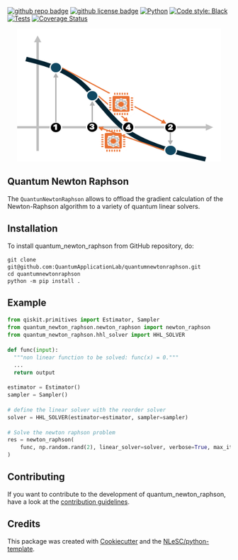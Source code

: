 [![github repo badge](https://img.shields.io/badge/github-repo-000.svg?logo=github&labelColor=gray&color=blue)](https://github.com/QuantumApplicationLab/quantumnewtonraphson) 
[![github license badge](https://img.shields.io/github/license/QuantumApplicationLab/quantumnewtonraphson)](https://github.com/QuantumApplicationLab/quantumnewtonraphson)
[![Python](https://img.shields.io/badge/Python-3.8-informational)](https://www.python.org/)
[![Code style: Black](https://img.shields.io/badge/Code%20style-Black-000.svg)](https://github.com/psf/black)
[![Tests](https://github.com/quantumapplicationlab/qubols/actions/workflows/build.yml/badge.svg)](https://github.com/quantumapplicationlab/qubols/actions/workflows/build.yml)
[![Coverage Status](https://coveralls.io/repos/github/QuantumApplicationLab/qubols/badge.svg?branch=master)](https://coveralls.io/github/QuantumApplicationLab/qubols?branch=master)

<p align="center">
<img width="460" height="300" src=./docs/qnr.png>
</p>

## Quantum Newton Raphson
The `QuantunNewtonRaphson` allows to offload the gradient calculation of the Newton-Raphson algorithm to a variety of quantum linear solvers.  


## Installation

To install quantum_newton_raphson from GitHub repository, do:

```console
git clone git@github.com:QuantumApplicationLab/quantumnewtonraphson.git
cd quantumnewtonraphson
python -m pip install .
```

## Example

```python
from qiskit.primitives import Estimator, Sampler
from quantum_newton_raphson.newton_raphson import newton_raphson
from quantum_newton_raphson.hhl_solver import HHL_SOLVER

def func(input):
  """non linear function to be solved: func(x) = 0."""
  ...
  return output

estimator = Estimator()
sampler = Sampler()

# define the linear solver with the reorder solver
solver = HHL_SOLVER(estimator=estimator, sampler=sampler)

# Solve the newton raphson problem
res = newton_raphson(
    func, np.random.rand(2), linear_solver=solver, verbose=True, max_iter=25
)
```

## Contributing

If you want to contribute to the development of quantum_newton_raphson,
have a look at the [contribution guidelines](CONTRIBUTING.md).

## Credits

This package was created with [Cookiecutter](https://github.com/audreyr/cookiecutter) and the [NLeSC/python-template](https://github.com/NLeSC/python-template).
